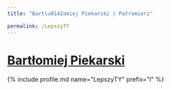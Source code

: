 ```yaml
---
title: "Bart\u0142omiej Piekarski | Patromierz"

permalink: /LepszyTY
---
```


# [Bartłomiej Piekarski](https://patronite.pl/LepszyTY)

{% include profile.md name="LepszyTY" prefix="l" %}
